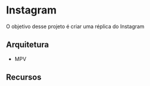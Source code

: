 # Instagram

O objetivo desse projeto é criar uma réplica do Instagram

## Arquitetura

- MPV

## Recursos
